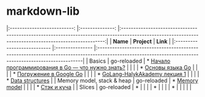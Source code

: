 # markdown-lib

|:--------------------------: |:--------------: |:-----------------------------------------------------------------------------------------------------------------------------------------------------:|
|    **Name**                 |   **Project**   |                                                         **Link**                                                                                      |
|:--------------------------- |:--------------- |:------------------------------------------------------------------------------------------------------------------------------------------------------|
|   Basics                    |   go-reloaded   | * [Начало программирования в Go — что нужно знать?](https://golangify.com/go-beginning)                                                               |
|                             |                 | * [Основы языка Go](https://metanit.com/go/tutorial/2.1.php)                                                                                          |
|                             |                 | * [Погружение в Google Go](https://www.youtube.com/playlistlist=PLBOo6DBmP5V9CAXxxl6EZxZpMmT_4ZOca)                                                   |
|                             |                 | * [GoLang-HalykAkademy лекция 1](https://aitube.kz/video?id=8b93f9e3-cdd2-43c1-a449-a207c69d39bb&playlistId=c6cd0a6e-f01e-42ca-9cba-c776ef95ec26)     |
|                             |                 | * [Data structures](https://drive.google.com/file/d/1N2fnD9HpmuR0Buoz8neAd95CtAuPduzw/view?usp=sharing)                                               |
| Memory model, stack & heap  |   go-reloaded   | * [Memory model](https://drive.google.com/file/d/1Vh1rI_KkRxFkTzGWJlcMbhLy2dDZfvns/view?usp=sharing)                                                  |
|                             |                 | * [Стэк и куча](https://www.youtube.com/watch?v=O-TvywJfo1I)                                                                                          |
| Slices                      |   go-reloaded   | * [](https://golang-blog.blogspot.com/2019/06/go-specification-slice-expressions.html)                                                                |
|                             |                 | * [](https://metanit.com/go/tutorial/2.13.php)                                                                                                        |
|                             |                 | * [](https://golangify.com/slice-array)                                                                                                               |
|                             |                 |                                                                                                                                                       |